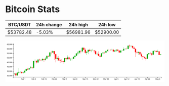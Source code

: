 # Bitcoin Stats

BTC/USDT|24h change|24h high|24h low|
|---|---|---|---|
|$53782.48|-5.03%|$56981.96|$52900.00|

<img src="./chart.svg">
